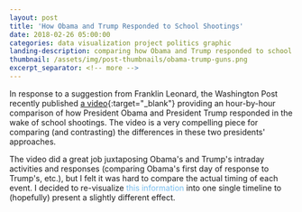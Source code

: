 ```yaml
---
layout: post
title: 'How Obama and Trump Responded to School Shootings'
date: 2018-02-26 05:00:00
categories: data visualization project politics graphic
landing-description: comparing how Obama and Trump responded to school shootings
thumbnail: /assets/img/post-thumbnails/obama-trump-guns.png
excerpt_separator: <!-- more -->
---
```


In response to a suggestion from Franklin Leonard, the Washington Post recently published [a video](https://www.youtube.com/watch?v=uHrvODeA8-E){:target="_blank"} providing an hour-by-hour comparison of how President Obama and President Trump responded in the wake of school shootings. The video is a very compelling piece for comparing (and contrasting) the differences in these two presidents' approaches.

The video did a great job juxtaposing Obama's and Trump's intraday activities and responses (comparing Obama's first day of response to Trump's, etc.), but I felt it was hard to compare the actual timing of each event. I decided to re-visualize <span id="footnote-1" class="footnote">this information</span> into one single timeline to (hopefully) present a slightly different effect.

<!-- more -->

<svg id="d3-obama-trump-gun-response">
</svg>

<style>
#d3-obama-trump-gun-response {
    width: 100%;
    height: 2000px;
}

.footnote {
    color: #77bdee;
    cursor: pointer;
}

.footnote:hover {
    text-decoration: underline;
}

.jBox-Tooltip{
    font-family: 'Yantramanav', 'sans-serif';
    max-width: 300px;
}

text.header {
    font-size: 24px;
    text-anchor: middle;
}

line#center-line {
    stroke: #dadede;
    stroke-width: 2;
}

line.marker-line-day {
    stroke: #dadede;
    stroke-width: 1;
}

line.marker-line {
    stroke: #a4a4a4;
    stroke-width: 1;
}

circle.marker-circle {
    stroke: gray;
    fill: #dadede;
}

text.marker-text-day {
    font-size: 12px;
    text-anchor: middle;
}

text.time-string, text.desc-string {
    font-size: 12px;
}

.time-string.Obama, .desc-string.Obama { text-anchor: end; }
.time-string.Trump, .desc-string.Trump { text-anchor: start; }

.header.Obama, .time-string.Obama { fill: #77bdee; }
.header.Trump, .time-string.Trump { fill: #ff6e6c; }

</style>

<script>
new jBox('Tooltip', {
  attach: '#footnote-1',
  content: "I used transcribed versions of the Washington Post's chyrons for each event's time and description. Some of the descriptions were slightly edited for clarity in this alternate format. Whenever an explicit time was not given (e.g., evening), I used an approximate time."
});

var ot_gun_svg = d3.select("#d3-obama-trump-gun-response");

var margin = {top: 25, right: 15, bottom: 25, left: 15},
    width  = $('#d3-obama-trump-gun-response').width() -  margin.left - margin.right,
    height = $('#d3-obama-trump-gun-response').height() - margin.top - margin.bottom,
    is_mobile = (width >= 470 ? false : true);

var max_hour = 24 * 6 + 8;

var data = [ ];

d3.csv("/assets/data/trump-obama-gun-comp-data.csv", function(d) {
    d.time_approx = +d.time_approx;
    d.hours_into_day = +d.hours_into_day;
    d.days_since_shooting = +d.days_since_shooting;
    d.branch_offset = +d.branch_offset;
    d.first_of_day = +d.first_of_day;
    d.wrap_width = +d.wrap_width;
    d.alt_wrap_width = +d.alt_wrap_width;
    d.event_id = +d.event_id;
    return d;
}, function(error, d) {

    // add headers
    ot_gun_svg.append('text')
        .classed('header', true)
        .classed('Obama', true)
        .attr('x', margin.left + width * 1 / 4 - 10)
        .attr('y', margin.top + 7)
        .attr('wrap-width', 200)
        .attr('alt-wrap-width', 100)
        .text('Obama, Newtown');

    ot_gun_svg.append('text')
        .classed('header', true)
        .classed('Trump', true)
        .attr('x', margin.left + width * 3 / 4 + 10)
        .attr('y', margin.top + 7)
        .attr('wrap-width', 200)
        .attr('alt-wrap-width', 100)
        .text('Trump, Parkland');

    wrap(d3.selectAll('text.header'), (width > 500 ? true : false));

    // add center line
    ot_gun_svg.append('line')
        .attr('id', 'center-line')
        .attr('x1', margin.left + width / 2)
        .attr('x2', margin.left + width / 2)
        .attr('y1', margin.top)
        .attr('y2', margin.top + height);

    // for each day in timeline, add day markers
    for (var i = 0; i < max_hour; i += 24) {
        ot_gun_svg.append('line')
            .classed('marker-line-day', true)
            .attr('x1', margin.left + width * 9 / 20)
            .attr('x2', margin.left + width * 11 / 20)
            .attr('y1', margin.top  + (i / max_hour) * height)
            .attr('y2', margin.top  + (i / max_hour) * height);

        ot_gun_svg.append('rect')
            .classed('marker-text-cover-day', true)
            .attr('x', margin.left + width / 2 - 20)
            .attr('y', margin.top  + (i / max_hour) * height - 8)
            .attr('width', 40)
            .attr('height', 16)
            .style('fill', 'white');

        ot_gun_svg.append('text')
            .classed('marker-text-day', true)
            .attr('x', margin.left + width / 2)
            .attr('y', margin.top  + (i / max_hour) * height + 2)
            .text(i >= 6 * 24 ? 'Later' : 'Day ' + ((i / 24) + 1));
    }

    data = d;
    render_events(data);
});

function draw_marker_line(path) {
    for (var i = 0; i < path.length - 1; i++) {
        ot_gun_svg.append('line')
            .classed('marker-line', true)
            .attr('x1', path[i][0])
            .attr('x2', path[i + 1][0])
            .attr('y1', path[i][1])
            .attr('y2', path[i + 1][1]);
    }
}

function render_events(d) { 
    for (var i = 0; i < d.length; i++) {
        var time_str = "",
            branch_h = margin.top + ((24 * d[i].days_since_shooting + d[i].hours_into_day) / max_hour) * height,
            branch_w = margin.left + width / 2 + (width * (3 + d[i].branch_offset) / 20) * (d[i].obama_trump == "Obama" ? -1 : 1),
            marker_line_path = [[margin.left + width / 2, branch_h], [branch_w, branch_h]];

        // parse time string
        var time_str = "";
        if (d[i].days_since_shooting == 6) {
            time_str == "";
        } else if (d[i].first_of_day == 1) {
            if (d[i].time_approx == 1 && d[i].alt_time_desc.length > 0) time_str = d[i].date + ", " + d[i].alt_time_desc;
            else if (d[i].time_approx == 1) time_str = d[i].date;
            else time_str = d[i].date + ", " + d[i].time;
        } else {
            if (d[i].time_approx == 1 && d[i].alt_time_desc.length > 0) time_str = d[i].alt_time_desc;
            else if (d[i].time_approx == 1) time_str = d[i].date;
            else time_str = d[i].time;
        }

        // adjust branch placement if mobile
        if (is_mobile) {
            if (d[i].event_id == 1) {
                marker_line_path = [[margin.left + width / 2, branch_h],
                                    [margin.left + width / 2 - 20, branch_h],
                                    [margin.left + width / 2 - 20, branch_h - 60],
                                    [margin.left + width * 1.25 / 4, branch_h - 60]];
            } else if (d[i].event_id == 2) {
                marker_line_path = [[margin.left + width / 2, branch_h],
                                    [margin.left + width * .8 / 4, branch_h]]
            } else if (d[i].event_id == 5) {
                marker_line_path = [[margin.left + width / 2, branch_h],
                                    [margin.left + width / 2 - 20, branch_h],
                                    [margin.left + width / 2 - 20, branch_h - 60],
                                    [margin.left + width * 1.5 / 4, branch_h - 60]];
            } else if (d[i].event_id == 7) {
                marker_line_path = [[margin.left + width / 2, branch_h],
                                    [margin.left + width / 2 - 20, branch_h],
                                    [margin.left + width / 2 - 20, branch_h - 60],
                                    [margin.left + width * 1.25 / 4, branch_h - 60]];
            } else if (d[i].event_id == 12) {
                marker_line_path = [[margin.left + width / 2, branch_h],
                                    [margin.left + width / 2 + 20, branch_h],
                                    [margin.left + width / 2 + 20, branch_h - 80],
                                    [margin.left + width * 2.6 / 4, branch_h - 80]];
            } else if (d[i].event_id == 14) { 
                marker_line_path = [[margin.left + width / 2, branch_h],
                                    [margin.left + width / 2 + 30, branch_h],
                                    [margin.left + width / 2 + 30, branch_h - 100],
                                    [margin.left + width * 2.95 / 4, branch_h - 100]];
            } else if (d[i].event_id == 16) { 
                marker_line_path = [[margin.left + width / 2, branch_h],
                                    [margin.left + width / 2 + 10, branch_h],
                                    [margin.left + width / 2 + 10, branch_h + 55],
                                    [margin.left + width * 2.35 / 4, branch_h + 55]];
            } else if (d[i].event_id == 19) {
                marker_line_path = [[margin.left + width / 2, branch_h],
                                    [margin.left + width / 2 + 30, branch_h],
                                    [margin.left + width / 2 + 30, branch_h - 90],
                                    [margin.left + width * 2.7 / 4, branch_h - 90]];
            } else if (d[i].event_id == 20) {
                marker_line_path = [[margin.left + width / 2, branch_h],
                                    [margin.left + width / 2 + 40, branch_h],
                                    [margin.left + width / 2 + 40, branch_h + 70],
                                    [margin.left + width * 3.2 / 4, branch_h + 70]];
            } else if (d[i].event_id == 21) {
                marker_line_path = [[margin.left + width / 2, branch_h],
                                    [margin.left + width / 2 + 10, branch_h],
                                    [margin.left + width / 2 + 10, branch_h + 55],
                                    [margin.left + width * 2.35 / 4, branch_h + 55]];
            }
        }

        // draw branch
        draw_marker_line(marker_line_path);

        // place time description
        ot_gun_svg.append('text')
            .classed('time-string', true)
            .classed(d[i].obama_trump, true)
            .attr('x', marker_line_path[marker_line_path.length - 1][0] + (d[i].obama_trump == "Obama" ? -5 : 5))
            .attr('y', marker_line_path[marker_line_path.length - 1][1] + 3)
            .text(time_str);

        // place marker circle
        ot_gun_svg.append('circle')
            .classed('marker-circle', true)
            .attr('r', 3.5)
            .attr('cx', margin.left + width / 2)
            .attr('cy', branch_h);

        // place description
        if (d[i].days_since_shooting < 6) {
            ot_gun_svg.append('text')
                .classed('desc-string', true)
                .classed(d[i].obama_trump, true)
                .attr('x', marker_line_path[marker_line_path.length - 1][0] + (d[i].obama_trump == "Obama" ? -5 : 5))
                .attr('y', marker_line_path[marker_line_path.length - 1][1] + 18)
                .attr('wrap-width', d[i].wrap_width)
                .attr('alt-wrap-width', d[i].alt_wrap_width)
                .text(d[i].description);
        } else {
            ot_gun_svg.append('text')
                .classed('desc-string', true)
                .classed(d[i].obama_trump, true)
                .attr('x', marker_line_path[marker_line_path.length - 1][0] + (d[i].obama_trump == "Obama" ? -5 : 5))
                .attr('y', marker_line_path[marker_line_path.length - 1][1] + 3)
                .attr('wrap-width', d[i].wrap_width)
                .attr('alt-wrap-width', d[i].alt_wrap_width)
                .text(d[i].description);
        }
    }

    wrap(d3.selectAll('.desc-string'), (width > 630 ? true : false));
}

function wrap(text, wide) {
    text.each(function() {
        var text = d3.select(this),
            words = text.text().split(/\s+/).reverse(),
            word,
            line = [],
            lineNumber = 0,
            lineHeight = 1.1, // ems
            x = text.attr("x"),
            y = text.attr("y"),
            ww = (wide ? text.attr("wrap-width") : text.attr("alt-wrap-width")),
            dy = 0,
            tspan = text.text(null).append("tspan").attr("x", x).attr("y", y).attr("dy", dy + "em");
        while (word = words.pop()) {
            line.push(word);
            tspan.text(line.join(" "));
            if (tspan.node().getComputedTextLength() > ww) {
                line.pop();
                tspan.text(line.join(" "));
                line = [word];
                tspan = text.append("tspan").attr("x", x).attr("y", y).attr("dy", ++lineNumber * lineHeight + dy + "em").text(word);
            }
        }
    });
}

$(window).resize(function() {
    width = $('#d3-obama-trump-gun-response').width() -  margin.left - margin.right;
    
    // move over headers, center line,  and day markers
    d3.select('.header.Obama').attr('x', margin.left + width * 1 / 4);
    d3.select('.header.Trump').attr('x', margin.left + width * 3 / 4);

    if (width >= 470) {
        d3.select('.header.Obama').text("Obama, Newton");
        d3.select('.header.Trump').text("Trump, Parkland");
    } else if (width < 470) {
        d3.select('.header.Obama').text("Obama");
        d3.select('.header.Trump').text("Trump");
    }

    d3.select('#center-line').attr('x1', margin.left + width / 2).attr('x2', margin.left + width / 2);

    d3.selectAll('.marker-line-day').attr('x1', margin.left + width * 9 / 20).attr('x2', margin.left + width * 11 / 20);

    d3.selectAll('.marker-text-cover-day').attr('x', margin.left + width / 2 - 20);

    d3.selectAll('.marker-text-day').attr('x', margin.left + width / 2);

    // re-render events
    d3.selectAll('.marker-line, .marker-circle, .time-string, .desc-string').remove();
    render_events(data);

    // if under 470, enter mobile view
    if (width < 470 & is_mobile == false) {
        is_mobile = true;
    } else if (width >= 470 & is_mobile == true) {
        is_mobile = false;
    }
});
</script>